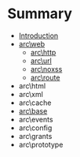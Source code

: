 # Summary

* [Introduction](README.md)
* [arc\web](chapter1.md)
   * [arc\http](archttp.md)
   * [arc\url](arcurl.md)
   * [arc\noxss](arcnoxss.md)
   * [arc\route](arcroute.md)
* arc\html
* arc\xml
* arc\cache
* [arc\base](arcbase.md)
* arc\events
* arc\config
* arc\grants
* arc\prototype

